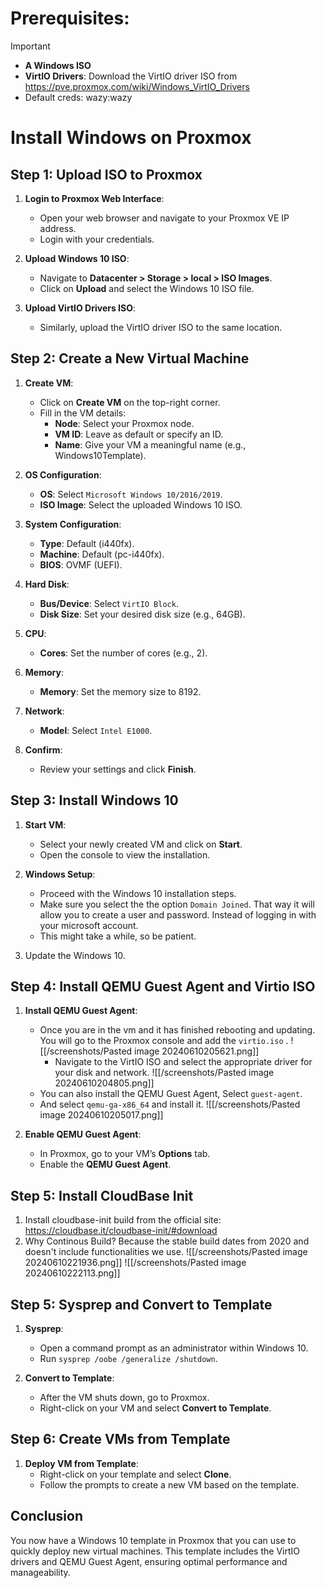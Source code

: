 # Prerequisites:

> [!IMPORTANT]
> - **A Windows ISO**
> - **VirtIO Drivers**: Download the VirtIO driver ISO from https://pve.proxmox.com/wiki/Windows_VirtIO_Drivers
> - Default creds: wazy:wazy

# Install Windows on Proxmox

## Step 1: Upload ISO to Proxmox

1. **Login to Proxmox Web Interface**:
   - Open your web browser and navigate to your Proxmox VE IP address.
   - Login with your credentials.

2. **Upload Windows 10 ISO**:
   - Navigate to **Datacenter > Storage > local > ISO Images**.
   - Click on **Upload** and select the Windows 10 ISO file.

3. **Upload VirtIO Drivers ISO**:
   - Similarly, upload the VirtIO driver ISO to the same location.

## Step 2: Create a New Virtual Machine

1. **Create VM**:
   - Click on **Create VM** on the top-right corner.
   - Fill in the VM details:
     - **Node**: Select your Proxmox node.
     - **VM ID**: Leave as default or specify an ID.
     - **Name**: Give your VM a meaningful name (e.g., Windows10Template).

2. **OS Configuration**:
   - **OS**: Select `Microsoft Windows 10/2016/2019`.
   - **ISO Image**: Select the uploaded Windows 10 ISO.

3. **System Configuration**:
   - **Type**: Default (i440fx).
   - **Machine**: Default (pc-i440fx).
   - **BIOS**: OVMF (UEFI).

4. **Hard Disk**:
   - **Bus/Device**: Select `VirtIO Block`.
   - **Disk Size**: Set your desired disk size (e.g., 64GB).

5. **CPU**:
   - **Cores**: Set the number of cores (e.g., 2).

6. **Memory**:
   - **Memory**: Set the memory size to 8192.

7. **Network**:
   - **Model**: Select `Intel E1000`.

8. **Confirm**:
   - Review your settings and click **Finish**.

## Step 3: Install Windows 10

1. **Start VM**:
   - Select your newly created VM and click on **Start**.
   - Open the console to view the installation.

2. **Windows Setup**:
   - Proceed with the Windows 10 installation steps.
   - Make sure you select the the option `Domain Joined`. That way it will allow you to create a user and password. Instead of logging in with your microsoft account.
   - This might take a while, so be patient.
3.  Update the Windows 10. 

## Step 4: Install QEMU Guest Agent and Virtio ISO

1. **Install QEMU Guest Agent**:
	- Once you are in the vm and it has finished rebooting and updating. You will go to the Proxmox console and add the `virtio.iso` .
   ![[/screenshots/Pasted image 20240610205621.png]]
	   - Navigate to the VirtIO ISO and select the appropriate driver for your disk and network.
	![[/screenshots/Pasted image 20240610204805.png]]
	- You can also install the QEMU Guest Agent, Select `guest-agent`.
	- And select `qemu-ga-x86_64` and install it.
	![[/screenshots/Pasted image 20240610205017.png]]

2. **Enable QEMU Guest Agent**:
   - In Proxmox, go to your VM’s **Options** tab.
   - Enable the **QEMU Guest Agent**.

## Step 5: Install CloudBase Init
1. Install cloudbase-init build from the official site: https://cloudbase.it/cloudbase-init/#download
2. Why Continous Build? Because the stable build dates from 2020 and doesn't include functionalities we use.
   ![[/screenshots/Pasted image 20240610221936.png]]
   ![[/screenshots/Pasted image 20240610222113.png]]
   
## Step 5: Sysprep and Convert to Template

1. **Sysprep**:
   - Open a command prompt as an administrator within Windows 10.
   - Run `sysprep /oobe /generalize /shutdown`.

2. **Convert to Template**:
   - After the VM shuts down, go to Proxmox.
   - Right-click on your VM and select **Convert to Template**.

## Step 6: Create VMs from Template

1. **Deploy VM from Template**:
   - Right-click on your template and select **Clone**.
   - Follow the prompts to create a new VM based on the template.

## Conclusion

You now have a Windows 10 template in Proxmox that you can use to quickly deploy new virtual machines. This template includes the VirtIO drivers and QEMU Guest Agent, ensuring optimal performance and manageability.
